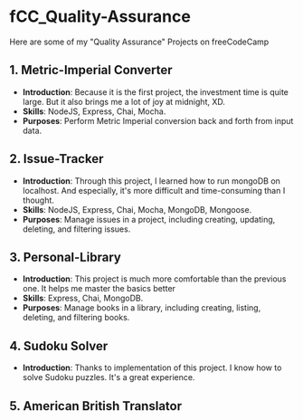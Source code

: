 # fCC_Quality-Assurance
Here are some of my "Quality Assurance" Projects on freeCodeCamp

## 1. Metric-Imperial Converter
- **Introduction**: Because it is the first project, the investment time is quite large. But it also brings me a lot of joy at midnight, XD.
- **Skills**: NodeJS, Express, Chai, Mocha.
- **Purposes**: Perform Metric Imperial conversion back and forth from input data.

## 2. Issue-Tracker
- **Introduction**: Through this project, I learned how to run mongoDB on localhost. And especially, it's more difficult and time-consuming than I thought.
- **Skills**: NodeJS, Express, Chai, Mocha, MongoDB, Mongoose.
- **Purposes**: Manage issues in a project, including creating, updating, deleting, and filtering issues.

## 3. Personal-Library
- **Introduction**: This project is much more comfortable than the previous one. It helps me master the basics better
- **Skills**: Express, Chai, MongoDB.
- **Purposes**: Manage books in a library, including creating, listing, deleting, and filtering books.

## 4. Sudoku Solver
- **Introduction**: Thanks to implementation of this project. I know how to solve Sudoku puzzles. It's a great experience.

## 5. American British Translator